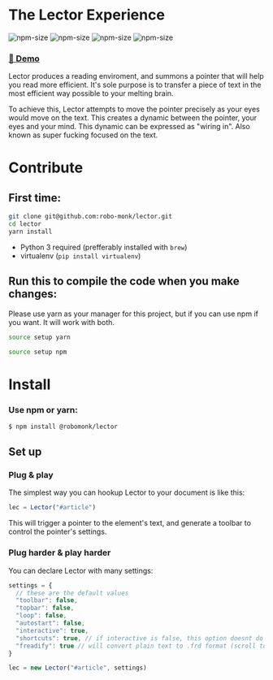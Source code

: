 # The Lector Experience
![npm-size](https://img.shields.io/npm/v/lectorjs?style=flat-square)
![npm-size](https://img.shields.io/npm/l/lectorjs?style=flat-square)
![npm-size](https://img.shields.io/github/commit-activity/m/robo-monk/lector?style=flat-square)
![npm-size](https://img.shields.io/npm/dw/lectorjs?style=flat-square)



### [ 🚀 Demo ](https://robo-monk.github.io/lector)


Lector produces a reading enviroment, and summons a pointer that will help you read more efficient. It's sole purpose is to transfer a piece of text
in the most efficient way possible to your melting brain.

To achieve this, Lector attempts to move the pointer precisely as your eyes would move on the text. This creates a dynamic between the pointer, your eyes and
your mind. This dynamic can be expressed as "wiring in". Also known as super fucking focused on the text.


# Contribute

## First time:

```bash
git clone git@github.com:robo-monk/lector.git
cd lector
yarn install
```
* Python 3 required (prefferably installed with `brew`)
* virtualenv (`pip install virtualenv`)

## Run this to compile the code when you make changes:

Please use yarn as your manager for this project, but if you can use npm if you want. It will work with both.
```bash
source setup yarn
```

```bash
source setup npm
```

# Install

### Use npm or yarn:
```bash
$ npm install @robomonk/lector
```

## Set up

### Plug & play
The simplest way you can hookup Lector to your document is like this:
```javascript
lec = Lector("#article")
```

This will trigger a pointer to the element's text, and generate a toolbar to control the pointer's settings.

### Plug harder & play harder

You can declare Lector with many settings:
```javascript
settings = {
  // these are the default values
  "toolbar": false,
  "topbar": false,
  "loop": false,
  "autostart": false,
  "interactive": true,
  "shortcuts": true, // if interactive is false, this option doesnt do anything
  "freadify": true // will convert plain text to .frd format (scroll to the .frd format section for more)
}

lec = new Lector("#article", settings)
```

